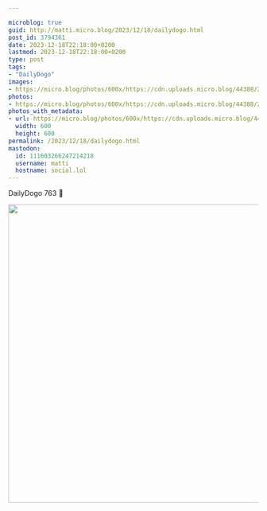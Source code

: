 ```yaml
---

microblog: true
guid: http://matti.micro.blog/2023/12/18/dailydogo.html
post_id: 3794361
date: 2023-12-18T22:18:00+0200
lastmod: 2023-12-18T22:18:00+0200
type: post
tags:
- "DailyDogo"
images:
- https://micro.blog/photos/600x/https://cdn.uploads.micro.blog/44388/2023/baa73e8e869a4157b9e94dd46e5fc3bb.jpg
photos:
- https://micro.blog/photos/600x/https://cdn.uploads.micro.blog/44388/2023/baa73e8e869a4157b9e94dd46e5fc3bb.jpg
photos_with_metadata:
- url: https://micro.blog/photos/600x/https://cdn.uploads.micro.blog/44388/2023/baa73e8e869a4157b9e94dd46e5fc3bb.jpg
  width: 600
  height: 600
permalink: /2023/12/18/dailydogo.html
mastodon:
  id: 111603266247214218
  username: matti
  hostname: social.lol
---
```

DailyDogo 763 🐶

<img src="/media/uploads/2023/baa73e8e869a4157b9e94dd46e5fc3bb.jpg" width="600" height="600" alt="" />
